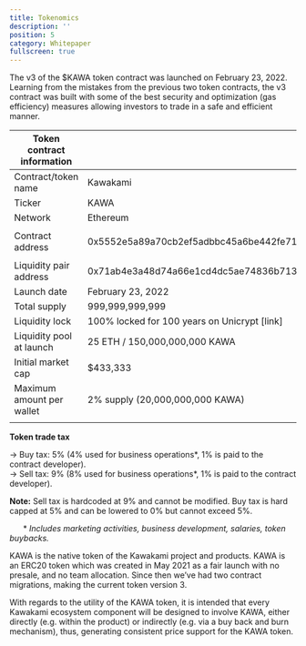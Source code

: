 ```yaml
---
title: Tokenomics
description: ''
position: 5
category: Whitepaper
fullscreen: true
---
```


The v3 of the $KAWA token contract was launched on February 23, 2022. Learning from the mistakes from the previous two token contracts, the v3 contract was built with some of the best security and optimization (gas efficiency) measures allowing investors to trade in a safe and efficient manner.

| Token contract information | |
| ------ | -------- |
| Contract/token name | Kawakami |
| Ticker | KAWA |
| Network | Ethereum
| Contract address | <p> 0x5552e5a89a70cb2ef5adbbc45a6be442fe7160ec </p> |
| Liquidity pair address | 0x71ab4e3a48d74a66e1cd4dc5ae74836b713d7378 |
| Launch date | February 23, 2022 |
| Total supply | 999,999,999,999 |
| Liquidity lock | 100% locked for 100 years on Unicrypt [link] |
| Liquidity pool at launch | 25 ETH / 150,000,000,000 KAWA
| Initial market cap | $433,333 |
| Maximum amount per wallet | 2% supply (20,000,000,000 KAWA) |
| | |

**Token trade tax**

&#8594; Buy tax: 5% (4% used for business operations*, 1% is paid to the contract developer). \
&#8594; Sell tax: 9% (8% used for business operations*, 1% is paid to the contract developer).

**Note:** Sell tax is hardcoded at 9% and cannot be modified. Buy tax is hard capped at 5% and can be lowered to 0% but cannot exceed 5%.

&nbsp;&nbsp;&nbsp;&nbsp;&nbsp; * *Includes marketing activities, business development, salaries, token buybacks.*

KAWA is the native token of the Kawakami project and products. KAWA is an ERC20 token which was created in May 2021 as a fair launch with no presale, and no team allocation. Since then we’ve had two contract migrations, making the current token version 3.

With regards to the utility of the KAWA token, it is intended that every Kawakami ecosystem component will be designed to involve KAWA, either directly (e.g. within the product) or indirectly (e.g. via a buy back and burn mechanism), thus, generating consistent price support for the KAWA token.






